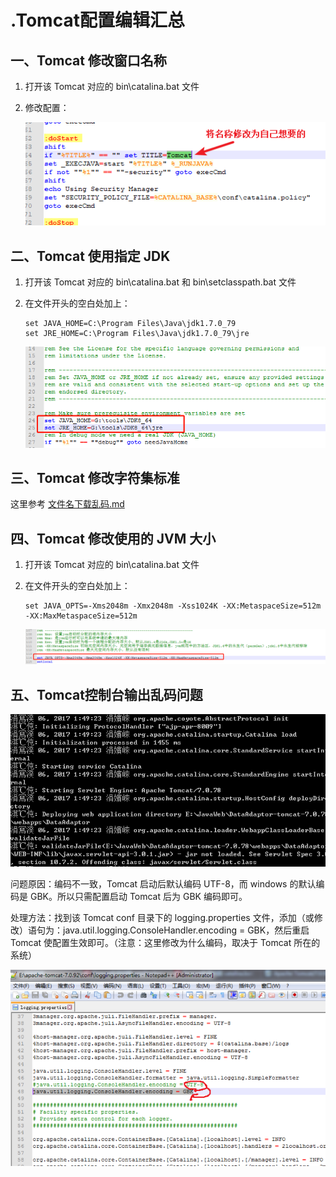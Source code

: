 # .Tomcat配置编辑汇总

## 一、Tomcat 修改窗口名称

1. 打开该 Tomcat 对应的 bin\catalina.bat 文件

2. 修改配置：

   ![1558516556471](.\assets\1558516556471.png)

## 二、Tomcat 使用指定 JDK

1. 打开该 Tomcat 对应的 bin\catalina.bat 和 bin\setclasspath.bat 文件

2. 在文件开头的空白处加上：

   ````
   set JAVA_HOME=C:\Program Files\Java\jdk1.7.0_79
   set JRE_HOME=C:\Program Files\Java\jdk1.7.0_79\jre
   ````

   ![1009124401692](.\assets\1009124401692.png)

## 三、Tomcat 修改字符集标准

这里参考 [文件名下载乱码.md](../项目总结/文件名下载乱码.md) 

## 四、Tomcat 修改使用的 JVM 大小

1. 打开该 Tomcat 对应的 bin\catalina.bat 文件

2. 在文件开头的空白处加上：

   ````
   set JAVA_OPTS=-Xms2048m -Xmx2048m -Xss1024K -XX:MetaspaceSize=512m -XX:MaxMetaspaceSize=512m
   ````

   ![1009133827213](.\assets\1009133827213.png)

## 五、Tomcat控制台输出乱码问题

![113033222](.\assets\113033222.png)

问题原因：编码不一致，Tomcat 启动后默认编码 UTF-8，而 windows 的默认编码是 GBK。所以只需配置启动 Tomcat 后为 GBK 编码即可。

处理方法：找到该 Tomcat conf 目录下的 logging.properties 文件，添加（或修改）语句为：java.util.logging.ConsoleHandler.encoding = GBK，然后重启 Tomcat 使配置生效即可。（注意：这里修改为什么编码，取决于 Tomcat 所在的系统）

![135056253](.\assets\135056253.png)